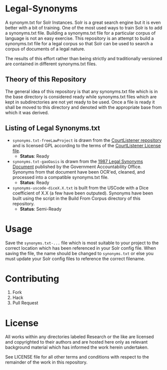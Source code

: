 # Legal-Synonyms

A synonym.txt for Solr Instances. Solr is a great search engine but it is even better with a bit of training. One of the most used ways to train Solr is to add a synonyms.txt file. Building a synonyms.txt file for a particular corpus of language is not an easy exercise. This repository is an attempt to build a synonyms.txt file for a legal corpus so that Solr can be used to search a corpus of documents of a legal nature.

The results of this effort rather than being strictly and traditionally versioned are contained in different synonyms.txt files.

## Theory of this Repository

The general idea of this repository is that any synonyms.txt file which is in the base directory is considered ready while synonyms.txt files which are kept in subdirectories are not yet ready to be used. Once a file is ready it shall be moved to this directory and denoted with the appropriate base from which it was derived.

## Listing of Legal Synonyms.txt

* `synonyms.txt-freeLawProject` is drawn from the [CourtListener repository](https://github.com/freelawproject/courtlistener/blob/master/Solr/conf/lang/synonyms_en.txt) and is licensed GPL according to the terms of the [CourtListener License file](https://github.com/freelawproject/courtlistener/blob/master/LICENSE.txt).
  * **Status**: Ready
* `synonyms.txt-gaoOasis` is drawn from the [1987 Legal Synonyms Document](http://gao.gov/products/OGC-87-6) published by the Government Accountability Office. Synonyms from that document have been OCR'ed, cleaned, and processed into a compatible synonyms.txt file.
  * **Status**: Ready
* `synonyms-uscode-diceX.X.txt` is built from the USCode with a Dice coefficient of X.X (a few have been outputed). Synonyms have been built using the script in the Build From Corpus directory of this repository.
  * **Status**: Semi-Ready

# Usage

Save the `synonyms.txt-...` file which is most suitable to your project to the correct location which has been referenced in your Solr config file. When saving the file, the name should be changed to `synonyms.txt` or else you must update your Solr config files to reference the correct filename.

# Contributing

1. Fork
2. Hack
3. Pull Request

# License

All works within any directories labeled Research or the like are licensed and copyrighted to their authors and are hosted here only as relevant background material which has informed the work herein undertaken.

See LICENSE file for all other terms and conditions with respect to the remainder of the work in this repository.